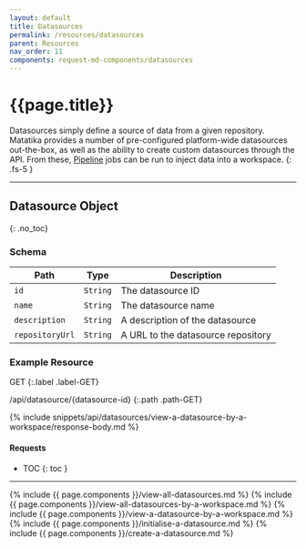 ```yaml
---
layout: default
title: Datasources
permalink: /resources/datasources
parent: Resources
nav_order: 11
components: request-md-components/datasources
---
```


# {{page.title}}

Datasources simply define a source of data from a given repository. Matatika provides a number of pre-configured platform-wide datasources out-the-box, as well as the ability to create custom datasources through the API. From these, [Pipeline]() jobs can be run to inject data into a workspace.
{: .fs-5 }

---

## Datasource Object
{: .no_toc}

### Schema

Path | Type | Description
---- | ---- | -----------
`id` | `String` | The datasource ID
`name` | `String` | The datasource name
`description` | `String` | A description of the datasource
`repositoryUrl` | `String` | A URL to the datasource repository

### Example Resource

GET
{:.label .label-GET}

/api/datasource/{datasource-id}
{:.path .path-GET}

{% include snippets/api/datasources/view-a-datasource-by-a-workspace/response-body.md %}

#### Requests

- TOC
{: toc }

---

{% include {{ page.components }}/view-all-datasources.md %}
{% include {{ page.components }}/view-all-datasources-by-a-workspace.md %}
{% include {{ page.components }}/view-a-datasource-by-a-workspace.md %}
{% include {{ page.components }}/initialise-a-datasource.md %}
{% include {{ page.components }}/create-a-datasource.md %}
